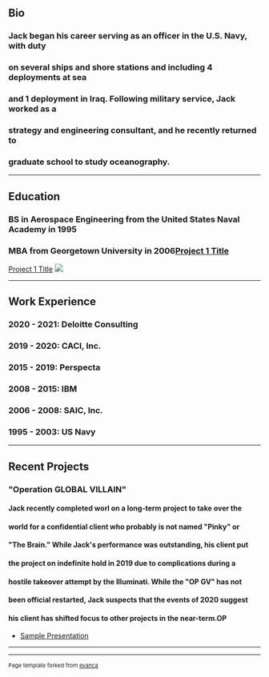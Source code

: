 ## Bio
### Jack began his career serving as an officer in the U.S. Navy, with duty
### on several ships and shore stations and including 4 deployments at sea
### and 1 deployment in Iraq.  Following military service, Jack worked as a
### strategy and engineering consultant, and he recently returned to
### graduate school to study oceanography.
---
## Education
### BS in Aerospace Engineering from the United States Naval Academy in 1995
### MBA from Georgetown University in 2006[Project 1 Title](/sample_page)
[Project 1 Title](/sample_page)
<img src="images/dummy_thumbnail.jpg?raw=true"/>

---
## Work Experience
### 2020 - 2021: Deloitte Consulting
### 2019 - 2020: CACI, Inc.
### 2015 - 2019: Perspecta
### 2008 - 2015: IBM
### 2006 - 2008: SAIC, Inc.
### 1995 - 2003: US Navy
---
## Recent Projects
### "Operation GLOBAL VILLAIN"
#### Jack recently completed worl on a long-term project to take over the
#### world for a confidential client who probably is not named "Pinky" or 
#### "The Brain."  While Jack's performance was outstanding, his client put
#### the project on indefinite hold in 2019 due to complications during a 
#### hostile takeover attempt by the Illuminati.  While the "OP GV" has not
#### been official restarted, Jack suspects that the events of 2020 suggest
#### his client has shifted focus to other projects in the near-term.OP

- [Sample Presentation](http://bloose.github.io/pdf/sample_presentation.pdf)

---




---
<p style="font-size:11px">Page template forked from <a href="https://github.com/evanca/quick-portfolio">evanca</a></p>
<!-- Remove above link if you don't want to attibute -->
